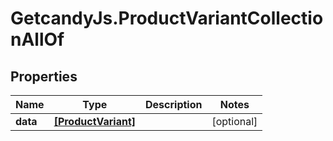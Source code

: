 # GetcandyJs.ProductVariantCollectionAllOf

## Properties

Name | Type | Description | Notes
------------ | ------------- | ------------- | -------------
**data** | [**[ProductVariant]**](ProductVariant.md) |  | [optional] 


